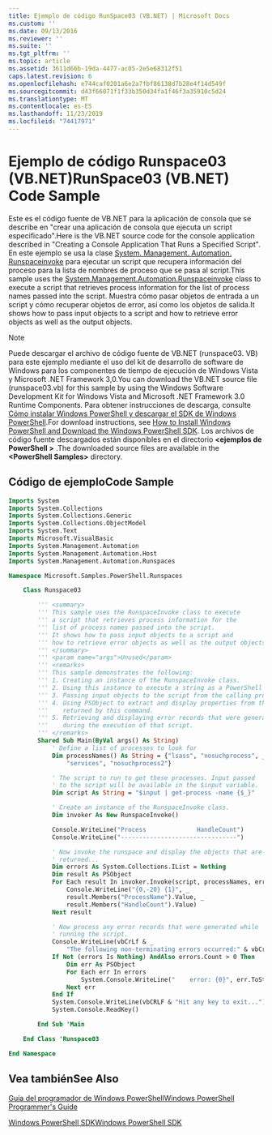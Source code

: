 ```yaml
---
title: Ejemplo de código RunSpace03 (VB.NET) | Microsoft Docs
ms.custom: ''
ms.date: 09/13/2016
ms.reviewer: ''
ms.suite: ''
ms.tgt_pltfrm: ''
ms.topic: article
ms.assetid: 3611d66b-19da-4477-ac05-2e5e68312f51
caps.latest.revision: 6
ms.openlocfilehash: e744caf0201a6e2a7fbf86138d7b28e4f14d549f
ms.sourcegitcommit: d43f66071f1f33b350d34fa1f46f3a35910c5d24
ms.translationtype: MT
ms.contentlocale: es-ES
ms.lasthandoff: 11/23/2019
ms.locfileid: "74417971"
---
```

# <a name="runspace03-vbnet-code-sample"></a><span data-ttu-id="e19ba-102">Ejemplo de código Runspace03 (VB.NET)</span><span class="sxs-lookup"><span data-stu-id="e19ba-102">RunSpace03 (VB.NET) Code Sample</span></span>

<span data-ttu-id="e19ba-103">Este es el código fuente de VB.NET para la aplicación de consola que se describe en "crear una aplicación de consola que ejecuta un script especificado".</span><span class="sxs-lookup"><span data-stu-id="e19ba-103">Here is the VB.NET source code for the console application described in "Creating a Console Application That Runs a Specified Script".</span></span> <span data-ttu-id="e19ba-104">En este ejemplo se usa la clase [System. Management. Automation. Runspaceinvoke](/dotnet/api/System.Management.Automation.RunspaceInvoke) para ejecutar un script que recupera información del proceso para la lista de nombres de proceso que se pasa al script.</span><span class="sxs-lookup"><span data-stu-id="e19ba-104">This sample uses the [System.Management.Automation.Runspaceinvoke](/dotnet/api/System.Management.Automation.RunspaceInvoke) class to execute a script that retrieves process information for the list of process names passed into the script.</span></span> <span data-ttu-id="e19ba-105">Muestra cómo pasar objetos de entrada a un script y cómo recuperar objetos de error, así como los objetos de salida.</span><span class="sxs-lookup"><span data-stu-id="e19ba-105">It shows how to pass input objects to a script and how to retrieve error objects as well as the output objects.</span></span>

> [!NOTE]
> <span data-ttu-id="e19ba-106">Puede descargar el archivo de código fuente de VB.NET (runspace03. VB) para este ejemplo mediante el uso del kit de desarrollo de software de Windows para los componentes de tiempo de ejecución de Windows Vista y Microsoft .NET Framework 3,0.</span><span class="sxs-lookup"><span data-stu-id="e19ba-106">You can download the VB.NET source file (runspace03.vb) for this sample by using the Windows Software Development Kit for Windows Vista and Microsoft .NET Framework 3.0 Runtime Components.</span></span> <span data-ttu-id="e19ba-107">Para obtener instrucciones de descarga, consulte [Cómo instalar Windows PowerShell y descargar el SDK de Windows PowerShell](/powershell/scripting/developer/installing-the-windows-powershell-sdk).</span><span class="sxs-lookup"><span data-stu-id="e19ba-107">For download instructions, see [How to Install Windows PowerShell and Download the Windows PowerShell SDK](/powershell/scripting/developer/installing-the-windows-powershell-sdk).</span></span>
> <span data-ttu-id="e19ba-108">Los archivos de código fuente descargados están disponibles en el directorio **\<ejemplos de PowerShell >** .</span><span class="sxs-lookup"><span data-stu-id="e19ba-108">The downloaded source files are available in the **\<PowerShell Samples>** directory.</span></span>

## <a name="code-sample"></a><span data-ttu-id="e19ba-109">Código de ejemplo</span><span class="sxs-lookup"><span data-stu-id="e19ba-109">Code Sample</span></span>

```vb
Imports System
Imports System.Collections
Imports System.Collections.Generic
Imports System.Collections.ObjectModel
Imports System.Text
Imports Microsoft.VisualBasic
Imports System.Management.Automation
Imports System.Management.Automation.Host
Imports System.Management.Automation.Runspaces

Namespace Microsoft.Samples.PowerShell.Runspaces

    Class Runspace03

        ''' <summary>
        ''' This sample uses the RunspaceInvoke class to execute
        ''' a script that retrieves process information for the
        ''' list of process names passed into the script.
        ''' It shows how to pass input objects to a script and
        ''' how to retrieve error objects as well as the output objects.
        ''' </summary>
        ''' <param name="args">Unused</param>
        ''' <remarks>
        ''' This sample demonstrates the following:
        ''' 1. Creating an instance of the RunspaceInvoke class.
        ''' 2. Using this instance to execute a string as a PowerShell script.
        ''' 3. Passing input objects to the script from the calling program.
        ''' 4. Using PSObject to extract and display properties from the objects
        '''    returned by this command.
        ''' 5. Retrieving and displaying error records that were generated
        '''    during the execution of that script.
        ''' </remarks>
        Shared Sub Main(ByVal args() As String)
            ' Define a list of processes to look for
            Dim processNames() As String = {"lsass", "nosuchprocess", _
                "services", "nosuchprocess2"}

            ' The script to run to get these processes. Input passed
            ' to the script will be available in the $input variable.
            Dim script As String = "$input | get-process -name {$_}"

            ' Create an instance of the RunspaceInvoke class.
            Dim invoker As New RunspaceInvoke()

            Console.WriteLine("Process              HandleCount")
            Console.WriteLine("--------------------------------")

            ' Now invoke the runspace and display the objects that are
            ' returned...
            Dim errors As System.Collections.IList = Nothing
            Dim result As PSObject
            For Each result In invoker.Invoke(script, processNames, errors)
                Console.WriteLine("{0,-20} {1}", _
                result.Members("ProcessName").Value, _
                result.Members("HandleCount").Value)
            Next result

            ' Now process any error records that were generated while
            ' running the script.
            Console.WriteLine(vbCrLf & _
                "The following non-terminating errors occurred:" & vbCrLf)
            If Not (errors Is Nothing) AndAlso errors.Count > 0 Then
                Dim err As PSObject
                For Each err In errors
                    System.Console.WriteLine("    error: {0}", err.ToString())
                Next err
            End If
            System.Console.WriteLine(vbCRLF & "Hit any key to exit...")
            System.Console.ReadKey()

        End Sub 'Main

    End Class 'Runspace03

End Namespace
```

<!-- TODO!!!: [!code-csharp[Runspace03.vb](../../powershell-sdk-samples/SDK-2.0/vb/Runspace01/Runspace03.vb#L09-L83 "Runspace03.vb")] -->

## <a name="see-also"></a><span data-ttu-id="e19ba-110">Vea también</span><span class="sxs-lookup"><span data-stu-id="e19ba-110">See Also</span></span>

[<span data-ttu-id="e19ba-111">Guía del programador de Windows PowerShell</span><span class="sxs-lookup"><span data-stu-id="e19ba-111">Windows PowerShell Programmer's Guide</span></span>](./windows-powershell-programmer-s-guide.md)

[<span data-ttu-id="e19ba-112">Windows PowerShell SDK</span><span class="sxs-lookup"><span data-stu-id="e19ba-112">Windows PowerShell SDK</span></span>](../windows-powershell-reference.md)
